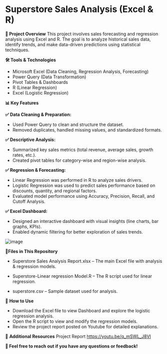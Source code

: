 # Superstore Sales Analysis (Excel & R)

**📌 Project Overview**
This project involves sales forecasting and regression analysis using Excel and R. The goal is to analyze historical sales data, identify trends, and make data-driven predictions using statistical techniques.

**🛠️ Tools & Technologies**
- Microsoft Excel (Data Cleaning, Regression Analysis, Forecasting)
- Power Query (Data Transformation)
- Pivot Tables & Dashboards
- R (Linear Regression)
- Excel (Logistic Regression)

**📊 Key Features**

**✅ Data Cleaning & Preparation:**
- Used Power Query to clean and structure the dataset.
- Removed duplicates, handled missing values, and standardized formats.

**✅ Descriptive Analysis:**
- Summarized key sales metrics (total revenue, average sales, growth rates, etc.).
- Created pivot tables for category-wise and region-wise analysis.

**✅ Regression & Forecasting:**
- Linear Regression was performed in R to analyze sales drivers.
- Logistic Regression was used to predict sales performance based on discounts, quantity, and regional factors.
- Evaluated model performance using Accuracy, Precision, Recall, and Cutoff Analysis.

**✅ Excel Dashboard:**
- Designed an interactive dashboard with visual insights (line charts, bar graphs, KPIs).
- Enabled dynamic filtering for better exploration of sales trends.

![image](https://github.com/user-attachments/assets/dd8b5ab0-8fc2-4956-ab87-2ad693d75592)


**📂Files in This Repository**
- Superstore Sales Analysis Report.xlsx – The main Excel file with analysis & regression models.

- Superstore-Linear regression Model.R – The R script used for linear regression.

- superstore.csv – Sample dataset used for analysis.

🚀 **How to Use**
- Download the Excel file to view Dashboard and explore the logistic regression analysis.
- Open the R script to view and modify the regression models.
- Review the project report posted on Youtube for detailed explanations.

🔗 **Additional Resources**
Project Report https://youtu.be/q_mSWL_J8VI 

**📩 Feel free to reach out if you have any questions or feedback!**
